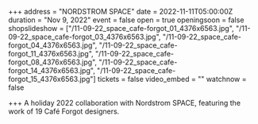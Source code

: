 +++
address = "NORDSTROM SPACE"
date = 2022-11-11T05:00:00Z
duration = "Nov 9, 2022"
event = false
open = true
openingsoon = false
shopslideshow = ["/11-09-22_space_cafe-forgot_01_4376x6563.jpg", "/11-09-22_space_cafe-forgot_03_4376x6563.jpg", "/11-09-22_space_cafe-forgot_04_4376x6563.jpg", "/11-09-22_space_cafe-forgot_11_4376x6563.jpg", "/11-09-22_space_cafe-forgot_08_4376x6563.jpg", "/11-09-22_space_cafe-forgot_14_4376x6563.jpg", "/11-09-22_space_cafe-forgot_15_4376x6563.jpg"]
tickets = false
video_embed = ""
watchnow = false

+++
A holiday 2022 collaboration with Nordstrom SPACE, featuring the work of 19 Café Forgot designers. 